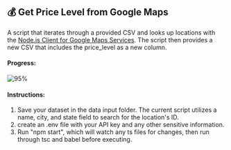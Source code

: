 
## 💰 Get Price Level from Google Maps

A script that iterates through a provided CSV and looks up locations with the [Node.js Client for Google Maps Services](https://github.com/googlemaps/google-maps-services-js). The script then provides a new CSV that includes the price_level as a new column.

#### Progress: 
![95%](https://progress-bar.dev/95/?width=400)

#### Instructions:
1. Save your dataset in the data input folder. The current script utilizes a name, city, and state field to search for the location's ID.
2. create an .env file with your API key and any other sensitive information.
3. Run "npm start", which will watch any ts files for changes, then run through tsc and babel before executing.
